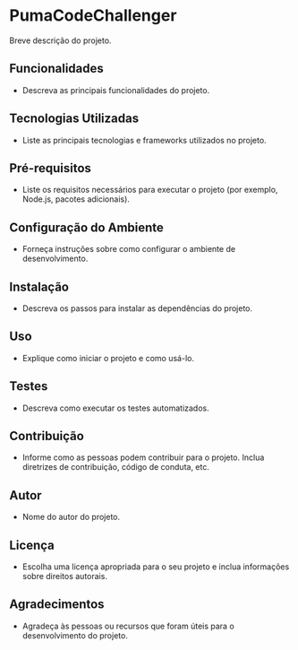 # PumaCodeChallenger

Breve descrição do projeto.

## Funcionalidades

- Descreva as principais funcionalidades do projeto.

## Tecnologias Utilizadas

- Liste as principais tecnologias e frameworks utilizados no projeto.

## Pré-requisitos

- Liste os requisitos necessários para executar o projeto (por exemplo, Node.js, pacotes adicionais).

## Configuração do Ambiente

- Forneça instruções sobre como configurar o ambiente de desenvolvimento.

## Instalação

- Descreva os passos para instalar as dependências do projeto.

## Uso

- Explique como iniciar o projeto e como usá-lo.

## Testes

- Descreva como executar os testes automatizados.

## Contribuição

- Informe como as pessoas podem contribuir para o projeto. Inclua diretrizes de contribuição, código de conduta, etc.

## Autor

- Nome do autor do projeto.

## Licença

- Escolha uma licença apropriada para o seu projeto e inclua informações sobre direitos autorais.

## Agradecimentos

- Agradeça às pessoas ou recursos que foram úteis para o desenvolvimento do projeto.

